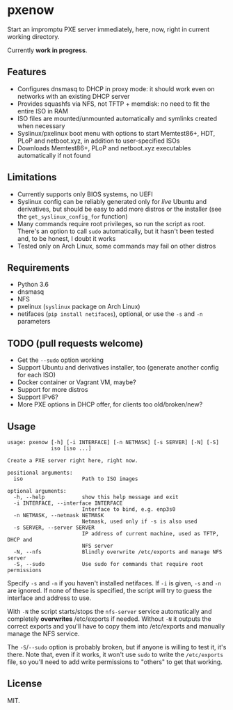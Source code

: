 # pxenow

Start an impromptu PXE server immediately, here, now, right in current working directory.

Currently **work in progress**.

## Features

* Configures dnsmasq to DHCP in proxy mode: it should work even on networks with an existing DHCP server
* Provides squashfs via NFS, not TFTP + memdisk: no need to fit the entire ISO in RAM
* ISO files are mounted/unmounted automatically and symlinks created when necessary
* Syslinux/pxelinux boot menu with options to start Memtest86+, HDT, PLoP and netboot.xyz, in addition to user-specified ISOs
* Downloads Memtest86+, PLoP and netboot.xyz executables automatically if not found

## Limitations

* Currently supports only BIOS systems, no UEFI
* Syslinux config can be reliably generated only for *live* Ubuntu and derivatives, but should be easy to add
more distros or the installer (see the `get_syslinux_config_for` function)
* Many commands require root privileges, so run the script as root. There's an option to call `sudo`
automatically, but it hasn't been tested and, to be honest, I doubt it works
* Tested only on Arch Linux, some commands may fail on other distros

## Requirements

- Python 3.6
- dnsmasq
- NFS
- pxelinux (`syslinux` package on Arch Linux)
- netifaces (`pip install netifaces`), optional, or use the `-s` and `-n` parameters

## TODO (pull requests welcome)

- Get the `--sudo` option working
- Support Ubuntu and derivatives installer, too (generate another config for each ISO)
- Docker container or Vagrant VM, maybe?
- Support for more distros
- Support IPv6?
- More PXE options in DHCP offer, for clients too old/broken/new?

## Usage

```
usage: pxenow [-h] [-i INTERFACE] [-n NETMASK] [-s SERVER] [-N] [-S]
              iso [iso ...]

Create a PXE server right here, right now.

positional arguments:
  iso                   Path to ISO images

optional arguments:
  -h, --help            show this help message and exit
  -i INTERFACE, --interface INTERFACE
                        Interface to bind, e.g. enp3s0
  -n NETMASK, --netmask NETMASK
                        Netmask, used only if -s is also used
  -s SERVER, --server SERVER
                        IP address of current machine, used as TFTP, DHCP and
                        NFS server
  -N, --nfs             Blindly overwrite /etc/exports and manage NFS server
  -S, --sudo            Use sudo for commands that require root permissions
```

Specify `-s` and `-n` if you haven't installed netifaces. If `-i` is given, `-s` and `-n` are ignored.
If none of these is specified, the script will try to guess the interface and address to use.

With `-N` the script starts/stops the `nfs-server` service automatically and completely **overwrites**
/etc/exports if needed. Without `-N` it outputs the correct exports and you'll have to copy them into
/etc/exports and manually manage the NFS service.

The `-S`/`--sudo` option is probably broken, but if anyone is willing to test it, it's there. Note that,
even if it works, it won't use `sudo` to write the `/etc/exports` file, so you'll need to add write permissions
to "others" to get that working.

## License

MIT.